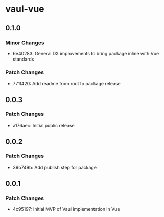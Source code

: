 # vaul-vue

## 0.1.0

### Minor Changes

- 6e40283: General DX improvements to bring package inline with Vue standards

### Patch Changes

- 771f420: Add readme from root to package release

## 0.0.3

### Patch Changes

- a176aec: Initial public release

## 0.0.2

### Patch Changes

- 39b749b: Add publish step for package

## 0.0.1

### Patch Changes

- 4c95197: Initial MVP of Vaul implementation in Vue
